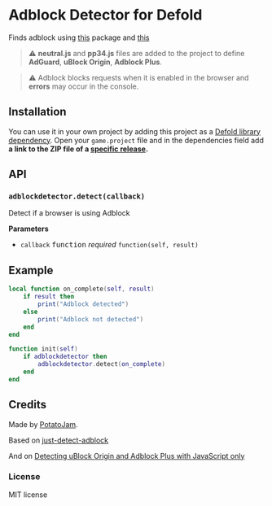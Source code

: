 # Adblock Detector for Defold

Finds adblock using [this](https://github.com/wmcmurray/just-detect-adblock) package and [this](https://incolumitas.com/2020/12/27/detecting-uBlock-Origin-and-Adblock-Plus-with-JavaScript-only/)

> &#x26a0;&#xfe0f; **neutral.js** and **pp34.js** files are added to the project to define **AdGuard**, **uBlock Origin**, **Adblock Plus**.

> &#x26a0;&#xfe0f; Adblock blocks requests when it is enabled in the browser and **errors** may occur in the console.

## Installation

You can use it in your own project by adding this project as a [Defold library dependency](http://www.defold.com/manuals/libraries/). Open your `game.project` file and in the dependencies field add **a link to the ZIP file of a [specific release](https://github.com/potatojam/defold-adblock-detector/tags).**

## API

### `adblockdetector.detect(callback)`

Detect if a browser is using Adblock

**Parameters**

- `callback` <kbd>function</kbd> _required_ `function(self, result)`

## Example

```lua
local function on_complete(self, result)
    if result then
        print("Adblock detected")
    else
        print("Adblock not detected")
    end
end

function init(self)
    if adblockdetector then
        adblockdetector.detect(on_complete)
    end
end
```

## Credits

Made by [PotatoJam](https://github.com/potatojam).

Based on [just-detect-adblock](https://github.com/wmcmurray/just-detect-adblock)

And on [Detecting uBlock Origin and Adblock Plus with JavaScript only](https://incolumitas.com/2020/12/27/detecting-uBlock-Origin-and-Adblock-Plus-with-JavaScript-only/)

### License

MIT license
